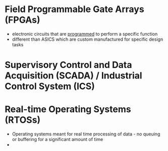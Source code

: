 # Field Programmable Gate Arrays (FPGAs)
- electronic circuits that are <u>programmed</u> to perform a specific function
- different than ASICS which are custom manufactured for specific design tasks
# Supervisory Control and Data Acquisition (SCADA) / Industrial Control System (ICS)
# Real-time Operating Systems (RTOSs)
- Operating systems meant for real time processing of data - no queuing or buffering for a significant amount of time
- 